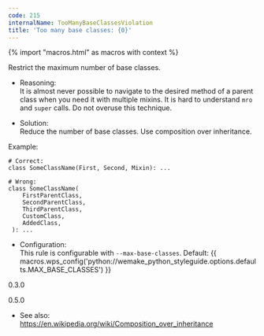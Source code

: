 ```yaml
---
code: 215
internalName: TooManyBaseClassesViolation
title: 'Too many base classes: {0}'
---
```


{% import "macros.html" as macros with context %}

Restrict the maximum number of base classes.

  - Reasoning:  
    It is almost never possible to navigate to the desired method of a
    parent class when you need it with multiple mixins. It is hard to
    understand `mro` and `super` calls. Do not overuse this technique.

  - Solution:  
    Reduce the number of base classes. Use composition over inheritance.

Example:

    # Correct:
    class SomeClassName(First, Second, Mixin): ...
    
    # Wrong:
    class SomeClassName(
        FirstParentClass,
        SecondParentClass,
        ThirdParentClass,
        CustomClass,
        AddedClass,
     ): ...

  - Configuration:  
    This rule is configurable with `--max-base-classes`. Default:
    {{ macros.wps_config('python://wemake_python_styleguide.options.defaults.MAX_BASE_CLASSES') }}

<div class="versionadded">

0.3.0

</div>

<div class="versionchanged">

0.5.0

</div>

  - See also:  
    <https://en.wikipedia.org/wiki/Composition_over_inheritance>